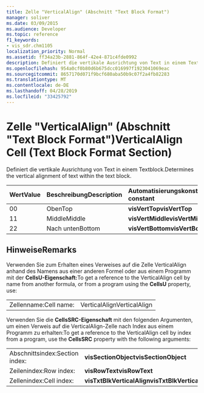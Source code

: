 ```yaml
---
title: Zelle "VerticalAlign" (Abschnitt "Text Block Format")
manager: soliver
ms.date: 03/09/2015
ms.audience: Developer
ms.topic: reference
f1_keywords:
- vis_sdr.chm1105
localization_priority: Normal
ms.assetid: ff34a23b-2881-864f-42e4-871c4fde0992
description: Definiert die vertikale Ausrichtung von Text in einem Textblock.
ms.openlocfilehash: 954a0cf0b80d6b675dcc016997f1923041069eac
ms.sourcegitcommit: 8657170d071f9bcf680aba50b9c07f2a4fb82283
ms.translationtype: MT
ms.contentlocale: de-DE
ms.lasthandoff: 04/28/2019
ms.locfileid: "33425792"
---
```

# <a name="verticalalign-cell-text-block-format-section"></a><span data-ttu-id="a74b9-103">Zelle "VerticalAlign" (Abschnitt "Text Block Format")</span><span class="sxs-lookup"><span data-stu-id="a74b9-103">VerticalAlign Cell (Text Block Format Section)</span></span>

<span data-ttu-id="a74b9-104">Definiert die vertikale Ausrichtung von Text in einem Textblock.</span><span class="sxs-lookup"><span data-stu-id="a74b9-104">Determines the vertical alignment of text within the text block.</span></span>
  
|<span data-ttu-id="a74b9-105">**Wert**</span><span class="sxs-lookup"><span data-stu-id="a74b9-105">**Value**</span></span>|<span data-ttu-id="a74b9-106">**Beschreibung**</span><span class="sxs-lookup"><span data-stu-id="a74b9-106">**Description**</span></span>|<span data-ttu-id="a74b9-107">**Automatisierungskonstante**</span><span class="sxs-lookup"><span data-stu-id="a74b9-107">**Automation constant**</span></span>|
|:-----|:-----|:-----|
| <span data-ttu-id="a74b9-108">0</span><span class="sxs-lookup"><span data-stu-id="a74b9-108">0</span></span>  <br/> | <span data-ttu-id="a74b9-109">Oben</span><span class="sxs-lookup"><span data-stu-id="a74b9-109">Top</span></span>  <br/> |<span data-ttu-id="a74b9-110">**visVertTop**</span><span class="sxs-lookup"><span data-stu-id="a74b9-110">**visVertTop**</span></span> <br/> |
| <span data-ttu-id="a74b9-111">1</span><span class="sxs-lookup"><span data-stu-id="a74b9-111">1</span></span>  <br/> | <span data-ttu-id="a74b9-112">Middle</span><span class="sxs-lookup"><span data-stu-id="a74b9-112">Middle</span></span>  <br/> |<span data-ttu-id="a74b9-113">**visVertMiddle**</span><span class="sxs-lookup"><span data-stu-id="a74b9-113">**visVertMiddle**</span></span> <br/> |
| <span data-ttu-id="a74b9-114">2</span><span class="sxs-lookup"><span data-stu-id="a74b9-114">2</span></span>  <br/> | <span data-ttu-id="a74b9-115">Nach unten</span><span class="sxs-lookup"><span data-stu-id="a74b9-115">Bottom</span></span>  <br/> |<span data-ttu-id="a74b9-116">**visVertBottom**</span><span class="sxs-lookup"><span data-stu-id="a74b9-116">**visVertBottom**</span></span> <br/> |
   
## <a name="remarks"></a><span data-ttu-id="a74b9-117">Hinweise</span><span class="sxs-lookup"><span data-stu-id="a74b9-117">Remarks</span></span>

<span data-ttu-id="a74b9-118">Verwenden Sie zum Erhalten eines Verweises auf die Zelle VerticalAlign anhand des Namens aus einer anderen Formel oder aus einem Programm mit der **CellsU-Eigenschaft:**</span><span class="sxs-lookup"><span data-stu-id="a74b9-118">To get a reference to the VerticalAlign cell by name from another formula, or from a program using the **CellsU** property, use:</span></span> 
  
|||
|:-----|:-----|
| <span data-ttu-id="a74b9-119">Zellenname:</span><span class="sxs-lookup"><span data-stu-id="a74b9-119">Cell name:</span></span>  <br/> | <span data-ttu-id="a74b9-120">VerticalAlign</span><span class="sxs-lookup"><span data-stu-id="a74b9-120">VerticalAlign</span></span>  <br/> |
   
<span data-ttu-id="a74b9-121">Verwenden Sie die **CellsSRC-Eigenschaft** mit den folgenden Argumenten, um einen Verweis auf die VerticalAlign-Zelle nach Index aus einem Programm zu erhalten:</span><span class="sxs-lookup"><span data-stu-id="a74b9-121">To get a reference to the VerticalAlign cell by index from a program, use the **CellsSRC** property with the following arguments:</span></span> 
  
|||
|:-----|:-----|
| <span data-ttu-id="a74b9-122">Abschnittsindex:</span><span class="sxs-lookup"><span data-stu-id="a74b9-122">Section index:</span></span>  <br/> |<span data-ttu-id="a74b9-123">**visSectionObject**</span><span class="sxs-lookup"><span data-stu-id="a74b9-123">**visSectionObject**</span></span> <br/> |
| <span data-ttu-id="a74b9-124">Zeilenindex:</span><span class="sxs-lookup"><span data-stu-id="a74b9-124">Row index:</span></span>  <br/> |<span data-ttu-id="a74b9-125">**visRowText**</span><span class="sxs-lookup"><span data-stu-id="a74b9-125">**visRowText**</span></span> <br/> |
| <span data-ttu-id="a74b9-126">Zellenindex:</span><span class="sxs-lookup"><span data-stu-id="a74b9-126">Cell index:</span></span>  <br/> |<span data-ttu-id="a74b9-127">**visTxtBlkVerticalAlign**</span><span class="sxs-lookup"><span data-stu-id="a74b9-127">**visTxtBlkVerticalAlign**</span></span> <br/> |
   

